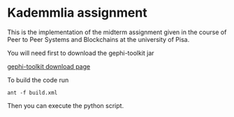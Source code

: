 
# Kademmlia assignment

This is the implementation of the midterm assignment given in the course of Peer to Peer Systems and Blockchains at the university of Pisa.

You will need first to download the gephi-toolkit jar

[gephi-toolkit download page](https://gephi.org/toolkit/)

To build the code run  

``` ant -f build.xml  ```

Then you can execute the python script.